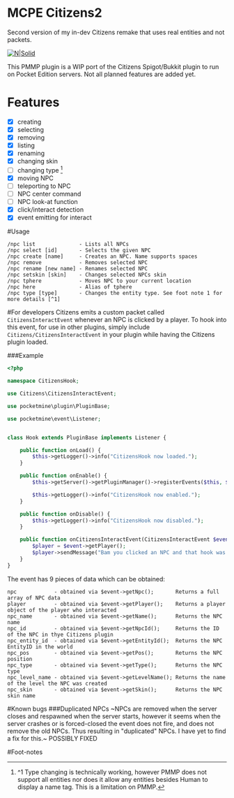 # MCPE Citizens2
Second version of my in-dev Citizens remake that uses real entities and not packets.

[![N|Solid](http://i.imgur.com/yanYKEa.png)](https://forums.pmmp.io/)

This PMMP plugin is a WIP port of the Citizens Spigot/Bukkit plugin to run on Pocket Edition servers. Not all planned features are added yet.

# Features
- [x] creating
- [x] selecting
- [x] removing
- [x] listing
- [x] renaming
- [x] changing skin
- [ ] changing type [^1]
- [x] moving NPC
- [ ] teleporting to NPC
- [ ] NPC center command
- [ ] NPC look-at function
- [x] click/interact detection
- [x] event emitting for interact

#Usage
```
/npc list              - Lists all NPCs
/npc select [id]       - Selects the given NPC
/npc create [name]     - Creates an NPC. Name supports spaces
/npc remove            - Removes selected NPC
/npc rename [new name] - Renames selected NPC
/npc setskin [skin]    - Changes selected NPCs skin
/npc tphere            - Moves NPC to your current location
/npc here              - Alias of tphere
/npc type [type]       - Changes the entity type. See foot note 1 for more details [^1]
```

#For developers
Citizens emits a custom packet called `CitizensInteractEvent` whenever an NPC is clicked by a player. To hook into this event, for use in other plugins, simply include `Citizens/CitizensInteractEvent` in your plugin while having the Citizens plugin loaded.

###Example
```php
<?php

namespace CitizensHook;

use Citizens\CitizensInteractEvent;

use pocketmine\plugin\PluginBase;

use pocketmine\event\Listener;


class Hook extends PluginBase implements Listener {

    public function onLoad() {
        $this->getLogger()->info("CitizensHook now loaded.");
    }

    public function onEnable() {
        $this->getServer()->getPluginManager()->registerEvents($this, $this);

        $this->getLogger()->info("CitizensHook now enabled.");
    }

    public function onDisable() {
        $this->getLogger()->info("CitizensHook now disabled.");
    }

    public function onCitizensInteractEvent(CitizensInteractEvent $event) {
        $player = $event->getPlayer();
        $player->sendMessage("Bam you clicked an NPC and that hook was tracked by another plugin");
    }
}
```

The event has 9 pieces of data which can be obtained:
```
npc            - obtained via $event->getNpc();       Returns a full array of NPC data
player         - obtained via $event->getPlayer();    Returns a player object of the player who interacted
npc_name       - obtained via $event->getName();      Returns the NPC name
npc_id         - obtained via $event->getNpcId();     Returns the ID of the NPC in thye Citizens plugin
npc_entity_id  - obtained via $event->getEntityId();  Returns the NPC EntityID in the world
npc_pos        - obtained via $event->getPos();       Returns the NPC position
npc_type       - obtained via $event->getType();      Returns the NPC type
npc_level_name - obtained via $event->getLevelName(); Returns the name of the level the NPC was created
npc_skin       - obtained via $event->getSkin();      Returns the NPC skin name
```

#Known bugs
###Duplicated NPCs
~NPCs are removed when the server closes and respawned when the server starts, however it seems when the server crashes or is forced-closed the event does not fire, and does not remove the old NPCs. Thus resulting in "duplicated" NPCs. I have yet to find a fix for this.~ POSSIBLY FIXED


#Foot-notes
[^1]: ^1 Type changing is technically working, however PMMP does not support all entities nor does it allow any entities besides Human to display a name tag. This is a limitation on PMMP.

